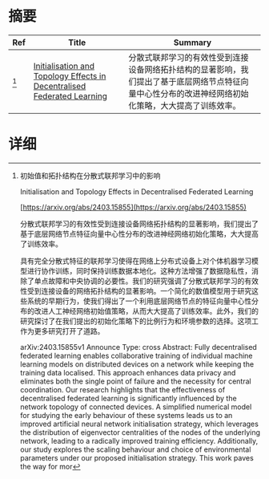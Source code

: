 # 摘要

| Ref | Title | Summary |
| --- | --- | --- |
| [^1] | [Initialisation and Topology Effects in Decentralised Federated Learning](https://arxiv.org/abs/2403.15855) | 分散式联邦学习的有效性受到连接设备网络拓扑结构的显著影响，我们提出了基于底层网络节点特征向量中心性分布的改进神经网络初始化策略，大大提高了训练效率。 |

# 详细

[^1]: 初始值和拓扑结构在分散式联邦学习中的影响

    Initialisation and Topology Effects in Decentralised Federated Learning

    [https://arxiv.org/abs/2403.15855](https://arxiv.org/abs/2403.15855)

    分散式联邦学习的有效性受到连接设备网络拓扑结构的显著影响，我们提出了基于底层网络节点特征向量中心性分布的改进神经网络初始化策略，大大提高了训练效率。

    

    具有完全分散式特征的联邦学习使得在网络上分布式设备上对个体机器学习模型进行协作训练，同时保持训练数据本地化。这种方法增强了数据隐私性，消除了单点故障和中央协调的必要性。我们的研究强调了分散式联邦学习的有效性受到连接设备的网络拓扑结构的显著影响。一个简化的数值模型用于研究这些系统的早期行为，使我们得出了一个利用底层网络节点的特征向量中心性分布的改进人工神经网络初始值策略，从而大大提高了训练效率。此外，我们的研究探讨了在我们提出的初始化策略下的比例行为和环境参数的选择。这项工作为更多研究打开了道路。

    arXiv:2403.15855v1 Announce Type: cross  Abstract: Fully decentralised federated learning enables collaborative training of individual machine learning models on distributed devices on a network while keeping the training data localised. This approach enhances data privacy and eliminates both the single point of failure and the necessity for central coordination. Our research highlights that the effectiveness of decentralised federated learning is significantly influenced by the network topology of connected devices. A simplified numerical model for studying the early behaviour of these systems leads us to an improved artificial neural network initialisation strategy, which leverages the distribution of eigenvector centralities of the nodes of the underlying network, leading to a radically improved training efficiency. Additionally, our study explores the scaling behaviour and choice of environmental parameters under our proposed initialisation strategy. This work paves the way for mor
    

